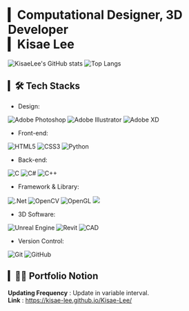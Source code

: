 # <br>▎Computational Designer, 3D Developer<br>▎Kisae Lee

![KisaeLee's GitHub stats](https://github-readme-stats-sand-six-91.vercel.app/api?username=Kisae-Lee&show_icons=true&count_private=true&line_height=24&theme=material-palenight&hide=stars)
![Top Langs](https://github-readme-stats.vercel.app/api/top-langs/?username=Kisae-Lee&layout=compact&theme=material-palenight)
<!-- ![willianrod's wakatime stats](https://github-readme-stats.vercel.app/api/wakatime?username=Kisae-Lee&layout=compact&theme=material-palenight) -->

## ▎🛠 Tech Stacks

- Design: 

![Adobe Photoshop](https://img.shields.io/badge/adobe%20photoshop-%2331A8FF.svg?style=for-the-badge&logo=adobe%20photoshop&logoColor=white)
![Adobe Illustrator](https://img.shields.io/badge/adobe%20illustrator-%23FF9A00.svg?style=for-the-badge&logo=adobe%20illustrator&logoColor=white)
![Adobe XD](https://img.shields.io/badge/Adobe%20XD-470137?style=for-the-badge&logo=Adobe%20XD&logoColor=#FF61F6)

- Front-end: 

![HTML5](https://img.shields.io/badge/html5-%23E34F26.svg?style=for-the-badge&logo=html5&logoColor=white)
![CSS3](https://img.shields.io/badge/css3-%231572B6.svg?style=for-the-badge&logo=css3&logoColor=white)
![Python](https://img.shields.io/badge/python-3670A0?style=for-the-badge&logo=python&logoColor=ffdd54)

- Back-end:

![C](https://img.shields.io/badge/c-%2300599C.svg?style=for-the-badge&logo=c&logoColor=white)
![C#](https://img.shields.io/badge/c%23-%23239120.svg?style=for-the-badge&logo=c-sharp&logoColor=white)
![C++](https://img.shields.io/badge/c++-%2300599C.svg?style=for-the-badge&logo=c%2B%2B&logoColor=white)

- Framework & Library:

![.Net](https://img.shields.io/badge/.NET-5C2D91?style=for-the-badge&logo=.net&logoColor=white)
![OpenCV](https://img.shields.io/badge/opencv-%23white.svg?style=for-the-badge&logo=opencv&logoColor=white)
![OpenGL](https://img.shields.io/badge/OpenGL-%23FFFFFF.svg?style=for-the-badge&logo=opengl)
<img src="https://img.shields.io/badge/vulkan-%23AC162C.svg?&style=for-the-badge&logo=vulkan&logoColor=white" />

- 3D Software:

![Unreal Engine](https://img.shields.io/badge/unrealengine-%23313131.svg?style=for-the-badge&logo=unrealengine&logoColor=white)
![Revit](https://img.shields.io/badge/Revit-%2300599C.svg?style=for-the-badge&logo=autodesk&logoColor=white)
![CAD](https://img.shields.io/badge/AutoCAD-%23E34F26.svg?style=for-the-badge&logo=autodesk&logoColor=white)

- Version Control:

![Git](https://img.shields.io/badge/git-%23F05033.svg?style=for-the-badge&logo=git&logoColor=white)
![GitHub](https://img.shields.io/badge/github-%23121011.svg?style=for-the-badge&logo=github&logoColor=white)

## ▎🧑‍💻 Portfolio Notion
**Updating Frequency** : Update in variable interval. </br>
**Link** : https://kisae-lee.github.io/Kisae-Lee/
